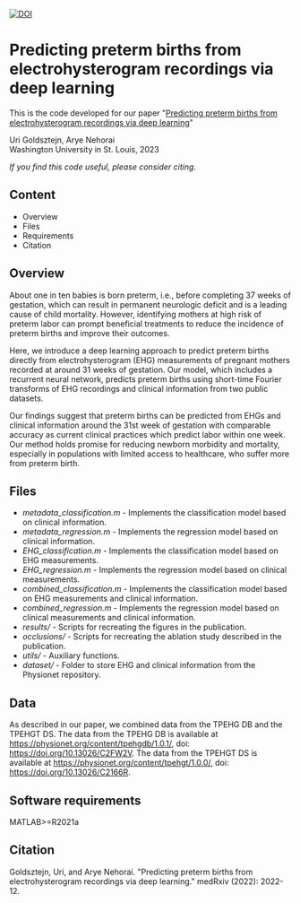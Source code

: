 [![DOI](https://zenodo.org/badge/630230253.svg)](https://zenodo.org/badge/latestdoi/630230253)

# Predicting preterm births from electrohysterogram recordings via deep learning

This is the code developed for our paper "[Predicting preterm births from electrohysterogram recordings via deep learning](https://www.medrxiv.org/content/10.1101/2022.12.25.22283937v1)"  

Uri Goldsztejn, Arye Nehorai  
Washington University in St. Louis, 2023

*If you find this code useful, please consider citing.*

## Content
* Overview
* Files
* Requirements
* Citation

## Overview

About one in ten babies is born preterm, i.e., before completing 37 weeks of gestation, which can result in permanent neurologic deficit and is a leading cause of child mortality. However, identifying mothers at high risk of preterm labor can prompt beneficial treatments to reduce the incidence of preterm births and improve their outcomes.

Here, we introduce a deep learning approach to predict preterm births directly from electrohysterogram (EHG) measurements of pregnant mothers recorded at around 31 weeks of gestation. Our model, which includes a recurrent neural network, predicts preterm births using short-time Fourier transforms of EHG recordings and clinical information from two public datasets. 

Our findings suggest that preterm births can be predicted from EHGs and clinical information around the 31st week of gestation with comparable accuracy as current clinical practices which predict labor within one week. Our method holds promise for reducing newborn morbidity and mortality, especially in populations with limited access to healthcare, who suffer more from preterm birth.



## Files

* *metadata_classification.m* - Implements the classification model based on clinical information.
* *metadata_regression.m* - Implements the regression model based on clinical information.
* *EHG_classification.m* - Implements the classification model based on EHG measurements.
* *EHG_regression.m* - Implements the regression model based on clinical measurements.
* *combined_classification.m* - Implements the classification model based on EHG measurements and clinical information.
* *combined_regression.m* - Implements the regression model based on clinical measurements and clinical information.
* *results/* - Scripts for recreating the figures in the publication.
* *occlusions/* - Scripts for recreating the ablation study described in the publication.
* *utils/* - Auxiliary functions.
* *dataset/* - Folder to store EHG and clinical information from the Physionet repository.

## Data

As described in our paper, we combined data from the TPEHG DB and the TPEHGT DS.
The data from the TPEHG DB is available at https://physionet.org/content/tpehgdb/1.0.1/, doi: https://doi.org/10.13026/C2FW2V.
The data from the TPEHGT DS is available at https://physionet.org/content/tpehgt/1.0.0/, doi: https://doi.org/10.13026/C2166R.

## Software requirements

MATLAB>=R2021a 

## Citation

Goldsztejn, Uri, and Arye Nehorai. "Predicting preterm births from electrohysterogram recordings via deep learning." medRxiv (2022): 2022-12.
